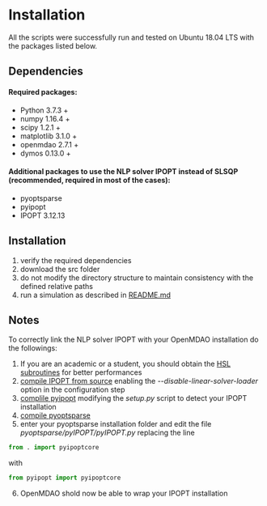 
# Installation

All the scripts were successfully run and tested on Ubuntu 18.04 LTS with the packages listed below.

## Dependencies

#### Required packages:

* Python 3.7.3 +
* numpy 1.16.4 +
* scipy 1.2.1 +
* matplotlib 3.1.0 +
* openmdao 2.7.1 +
* dymos 0.13.0 +

#### Additional packages to use the NLP solver IPOPT instead of SLSQP (recommended, required in most of the cases):

* pyoptsparse
* pyipopt
* IPOPT 3.12.13

## Installation

1. verify the required dependencies
2. download the src folder
3. do not modify the directory structure to maintain consistency with the defined relative paths
4. run a simulation as described in [README.md](README.md)

## Notes

To correctly link the NLP solver IPOPT with your OpenMDAO installation do the followings:

1. If you are an academic or a student, you should obtain the [HSL subroutines](http://hsl.rl.ac.uk/ipopt) for better performances
2. [compile IPOPT from source](https://coin-or.github.io/Ipopt/INSTALL.html) enabling the *--disable-linear-solver-loader* option in the configuration step
3. [complile pyipopt](https://github.com/xuy/pyipopt) modifying the *setup.py* script to detect your IPOPT installation
4. [compile pyoptsparse](https://github.com/mdolab/pyoptsparse)
5. enter your pyoptsparse installation folder and edit the file *pyoptsparse/pyIPOPT/pyIPOPT.py* replacing the line
```python
from . import pyipoptcore
```
with
```python
from pyipopt import pyipoptcore
```
6. OpenMDAO shold now be able to wrap your IPOPT installation

